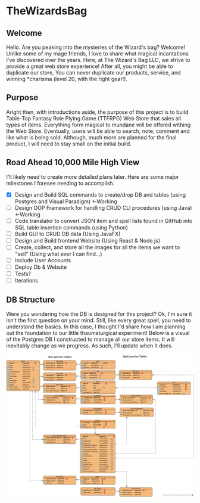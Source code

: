 # TheWizardsBag

## Welcome
Hello.  Are you peaking into the mysteries of the Wizard's bag?  Welcome!  Unlike some of my mage friends, I love to share what magical incantations I've discovered over the years.  Here, at The Wizard's Bag LLC, we strive to provide a great web store experience!  After all, you might be able to duplicate our store, You can never duplicate our products, service, and winning *charisma (level 20, with the right gear!).  

## Purpose
Aright then, with introductions aside, the purpose of this project is to build Table-Top Fantasy Role Plying Game (TTFRPG) Web Store that sales all types of items.  Everything form magical to mundane will be offered withing the Web Store.  Eventually, users will be able to search, note, comment and like what is being sold.  Although, much more are planned for the final product, I will need to stay small on the initial build.  

## Road Ahead **10,000 Mile High View**
I'll likely need to create more detailed plans later.  Here are some major milestones I foresee needing to accomplish.
- [X] Design and Build SQL commands to create/drop DB and tables (using Postgres and Visual Paradigm) <-Working
- [ ] Design OOP Framework for handling CRUD CLI procedures (using Java) <-Working
- [ ] Code translator to convert JSON item and spell lists found in GitHub into SQL table insertion commands (using Python)
- [ ] Build GUI to CRUD DB data (Using JavaFX)
- [ ] Design and Build frontend Website (Using React & Node.js)
- [ ] Create, collect, and store all the images for all the items we want to "sell" (Using what ever I can find...)
- [ ] Include User Accounts 
- [ ] Deploy Db & Website 
- [ ] Tests?
- [ ] Iterations

## DB Structure 
Were you wondering how the DB is designed for this project?  Ok, I'm sure it isn't the first question on your mind.  Still, like every great spell, you need to understand the basics.  In this case, I thought I'd share how I am planning out the foundation to our little thaumaturgical experiment!  Below is a visual of the Postgres DB I constructed to manage all our store items.  It will inevitably change as we progress. As such, I'll update when it does.

![TWB_DB_Design_00.01.jpg](README_ASSETS%2Fimages%2FTWB_DB_Design_00.01.jpg)

